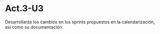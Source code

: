 # Act.3-U3
Desarrollarás los cambios en los sprints propuestos en la calendarización, así como su documentación. 
